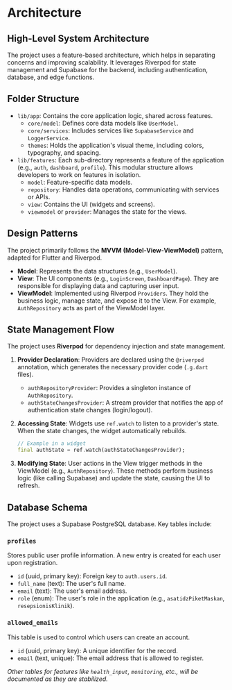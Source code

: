 # Architecture

## High-Level System Architecture
The project uses a feature-based architecture, which helps in separating concerns and improving scalability. It leverages Riverpod for state management and Supabase for the backend, including authentication, database, and edge functions.

## Folder Structure
- `lib/app`: Contains the core application logic, shared across features.
  - `core/model`: Defines core data models like `UserModel`.
  - `core/services`: Includes services like `SupabaseService` and `LoggerService`.
  - `themes`: Holds the application's visual theme, including colors, typography, and spacing.
- `lib/features`: Each sub-directory represents a feature of the application (e.g., `auth`, `dashboard`, `profile`). This modular structure allows developers to work on features in isolation.
  - `model`: Feature-specific data models.
  - `repository`: Handles data operations, communicating with services or APIs.
  - `view`: Contains the UI (widgets and screens).
  - `viewmodel` or `provider`: Manages the state for the views.

## Design Patterns
The project primarily follows the **MVVM (Model-View-ViewModel)** pattern, adapted for Flutter and Riverpod.
- **Model**: Represents the data structures (e.g., `UserModel`).
- **View**: The UI components (e.g., `LoginScreen`, `DashboardPage`). They are responsible for displaying data and capturing user input.
- **ViewModel**: Implemented using Riverpod `Providers`. They hold the business logic, manage state, and expose it to the View. For example, `AuthRepository` acts as part of the ViewModel layer.

## State Management Flow
The project uses **Riverpod** for dependency injection and state management.

1.  **Provider Declaration**: Providers are declared using the `@riverpod` annotation, which generates the necessary provider code (`.g.dart` files).
    - `authRepositoryProvider`: Provides a singleton instance of `AuthRepository`.
    - `authStateChangesProvider`: A stream provider that notifies the app of authentication state changes (login/logout).

2.  **Accessing State**: Widgets use `ref.watch` to listen to a provider's state. When the state changes, the widget automatically rebuilds.
    ```dart
    // Example in a widget
    final authState = ref.watch(authStateChangesProvider);
    ```

3.  **Modifying State**: User actions in the View trigger methods in the ViewModel (e.g., `AuthRepository`). These methods perform business logic (like calling Supabase) and update the state, causing the UI to refresh.

## Database Schema
The project uses a Supabase PostgreSQL database. Key tables include:

### `profiles`
Stores public user profile information. A new entry is created for each user upon registration.
- `id` (uuid, primary key): Foreign key to `auth.users.id`.
- `full_name` (text): The user's full name.
- `email` (text): The user's email address.
- `role` (enum): The user's role in the application (e.g., `asatidzPiketMaskan`, `resepsionisKlinik`).

### `allowed_emails`
This table is used to control which users can create an account.
- `id` (uuid, primary key): A unique identifier for the record.
- `email` (text, unique): The email address that is allowed to register.

*Other tables for features like `health_input`, `monitoring`, etc., will be documented as they are stabilized.*
